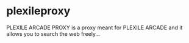 # plexileproxy
PLEXILE ARCADE PROXY is a proxy meant for PLEXILE ARCADE and it allows you to search the web freely...
